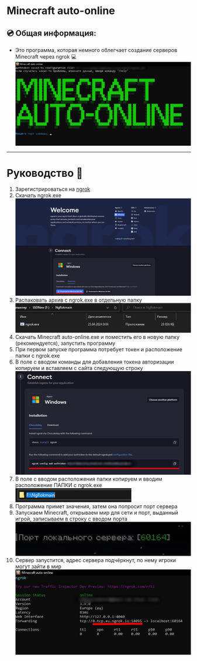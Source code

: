 # Minecraft auto-online

## :cd: Общая информация:

- Это программа, которая немного облегчает создание серверов Minecraft через ngrok :computer:
  ![preview](<https://github.com/Atom244/icons-for-projects/blob/5f09a0ee65d851dd97f869abf363db72add9f609/image%20(7).png>)

---

# Руководство :green_book:

1. Зарегистрироваться на [ngrok](https://ngrok.com/)
2. Скачать ngrok.exe
   ![download](https://github.com/Atom244/icons-for-projects/blob/b97ddb9c38ac522f5442eb548a814df260a69830/image1.jpg)
3. Распаковать архив с ngrok.exe в отдельную папку
   ![archive](https://github.com/Atom244/icons-for-projects/blob/b97ddb9c38ac522f5442eb548a814df260a69830/image2.png)
4. Скачать Minecraft auto-online.exe и поместить его в новую папку (рекомендуется), запустить программу
5. При первом запуске программа потребует токен и расположение папки с ngrok.exe
6. В поле с вводом команды для добавления токена авторизации копируем и вставляем с сайта следующую строку
   ![link](https://github.com/Atom244/icons-for-projects/blob/b97ddb9c38ac522f5442eb548a814df260a69830/image%203.jpg)
7. В поле с вводом расположения папки копируем и вводим расположение ПАПКИ с ngrok.exe
   ![folder](https://github.com/Atom244/icons-for-projects/blob/b97ddb9c38ac522f5442eb548a814df260a69830/image%204.png)
8. Программа примет значения, затем она попросит порт сервера
9. Запускаем Minecraft, открываем мир для сети и порт, выданный игрой, записываем в строку с вводом порта
   ![game](https://github.com/Atom244/icons-for-projects/blob/b97ddb9c38ac522f5442eb548a814df260a69830/image%205.png)
10. Сервер запустится, адрес сервера подчёркнут, по нему игроки могут зайти в мир
    ![server](https://github.com/Atom244/icons-for-projects/blob/b97ddb9c38ac522f5442eb548a814df260a69830/image%206.jpg)
